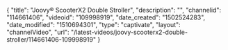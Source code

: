{
    "title": "Joovy&reg; ScooterX2 Double Stroller",
    "description": "",
    "channelid": "114661406",
    "videoid": "109998919",
    "date_created": "1502524283",
    "date_modified": "1510694301",
    "type": "captivate",
    "layout": "channelVideo",
    "url": "\/latest-videos\/joovy-scooterx2-double-stroller\/114661406-109998919"
}